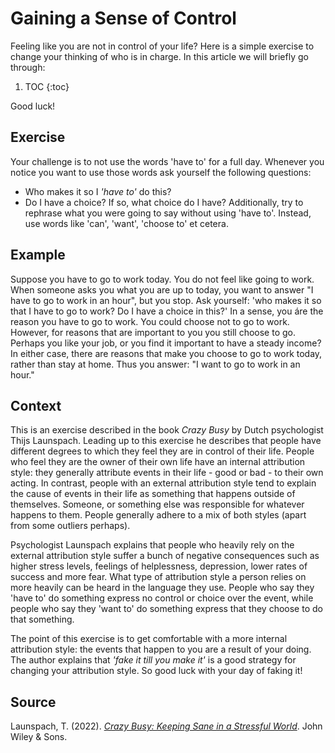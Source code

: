 # Gaining a Sense of Control

Feeling like you are not in control of your life? Here is a simple exercise to change your thinking of who is in charge. In this article we will briefly go through:

1. TOC
{:toc}

Good luck!

## Exercise
Your challenge is to not use the words 'have to' for a full day. Whenever you notice you want to use those words ask yourself the following questions: 
- Who makes it so I _'have to'_ do this? 
- Do I have a choice? If so, what choice do I have?
Additionally, try to rephrase what you were going to say without using 'have to'. Instead, use words like 'can', 'want', 'choose to' et cetera.

## Example
Suppose you have to go to work today. You do not feel like going to work. When someone asks you what you are up to today, you want to answer "I have to go to work in an hour", but you stop. Ask yourself: 'who makes it so that I have to go to work? Do I have a choice in this?' In a sense, you áre the reason you have to go to work. You could choose not to go to work. However, for reasons that are important to you you still choose to go. Perhaps you like your job, or you find it important to have a steady income? In either case, there are reasons that make you choose to go to work today, rather than stay at home. Thus you answer: "I want to go to work in an hour."

## Context
This is an exercise described in the book _Crazy Busy_ by Dutch psychologist Thijs Launspach. Leading up to this exercise he describes that people have different degrees to which they feel they are in control of their life. People who feel they are the owner of their own life have an internal attribution style: they generally attribute events in their life - good or bad - to their own acting. In contrast, people with an external attribution style tend to explain the cause of events in their life as something that happens outside of themselves. Someone, or something else was responsible for whatever happens to them. People generally adhere to a mix of both styles (apart from some outliers perhaps). 

Psychologist Launspach explains that people who heavily rely on the external attribution style suffer a bunch of negative consequences such as higher stress levels, feelings of helplessness, depression, lower rates of success and more fear. What type of attribution style a person relies on more heavily can be heard in the language they use. People who say they 'have to' do something express no control or choice over the event, while people who say they 'want to' do something express that they choose to do that something. 

The point of this exercise is to get comfortable with a more internal attribution style: the events that happen to you are a result of your doing. The author explains that _'fake it till you make it'_ is a good strategy for changing your attribution style. So good luck with your day of faking it!

## Source
Launspach, T. (2022). [_Crazy Busy: Keeping Sane in a Stressful World_](https://www.wiley.com/en-us/Crazy+Busy:+Keeping+Sane+in+a+Stressful+World-p-9780857089458). John Wiley & Sons.

